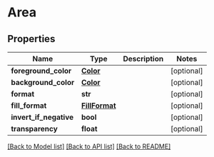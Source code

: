 # Area

## Properties
Name | Type | Description | Notes
------------ | ------------- | ------------- | -------------
**foreground_color** | [**Color**](Color.md) |  | [optional] 
**background_color** | [**Color**](Color.md) |  | [optional] 
**format** | **str** |  | [optional] 
**fill_format** | [**FillFormat**](FillFormat.md) |  | [optional] 
**invert_if_negative** | **bool** |  | [optional] 
**transparency** | **float** |  | [optional] 

[[Back to Model list]](../README.md#documentation-for-models) [[Back to API list]](../README.md#documentation-for-api-endpoints) [[Back to README]](../README.md)


